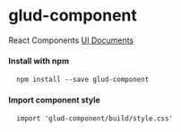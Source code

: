 # glud-component
React Components [UI Documents](https://glud-component.vercel.app/)

#### Install with npm

```html static
  npm install --save glud-component
```

#### Import component style

```html static
  import 'glud-component/build/style.css'
```
